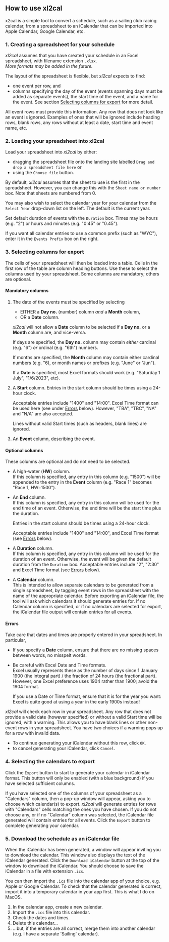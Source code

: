  How to use xl2cal
-----------------

 x2cal is a simple tool to convert a schedule, such as a sailing club racing calendar,
 from a spreadsheet to an iCalendar that can be imported into Apple Calendar, Google Calendar, etc.

### 1. Creating a spreadsheet for your schedule

 *xl2cal* assumes that you have created your schedule
 in an Excel spreadsheet, with filename extension `.xlsx`.   
 *More formats may be added in the future.*

 The layout of the spreadsheet is flexible,
 but *xl2cal* expects to find:

- one event per row, and
- columns specifying the day of the event 
  (events spanning days must be added as separate events), 
  the start time of the event, 
  and a name for the event. 
  See section [Selecting columns for export](#3-selecting-columns-for-export) for more detail.
 
 All event rows must provide this information. 
 Any row that does not look like an event is ignored. 
 Examples of ones that will be ignored include heading rows, blank rows,
 any rows without at least a date, start time and event name,
 etc.

 ### 2. Loading your spreadsheet into xl2cal

 Load your spreadsheet into *xl2cal* by either:

- dragging the spreadsheet file onto the landing site labelled
  `Drag and drop a spreadsheet file here` or
- using the `Choose file` button.
 
 By default, *xl2cal* assumes that the sheet to use is the first
 in the spreadsheet.
 However, you can change this with the
 `Sheet name or number` box.
 Note that sheets are numbered from 0.

 You may also wish to select the calendar year for your calendar
 from the `Select Year` drop-down list on the left.
 The default is the current year.

 Set default duration of events with the `Duration` box.
 Times may be hours (e.g. "2") or hours and minutes (e.g. "0:45" or "0.45").

 If you want all calendar entries to use a common prefix (such as "WYC"),
 enter it in the `Events Prefix` box on the right.

### 3. Selecting columns for export

 The cells of your spreadsheet will then be loaded into a table.
 Cells in the first row of the table are column heading buttons.
 Use these to select the columns used by your spreadsheet.
 Some columns are mandatory; others are optional.

#### Mandatory columns

1. The date of the events must be specified by selecting  
    
    - EITHER a **Day no.** (number) column *and*
      a **Month** column,
    - OR a **Date** column.
     
     *xl2cal* will not allow a **Date** column to be selected
     if a **Day no.** or a **Month** column
     are, and vice-versa.  

     If days are specified, the **Day no.** column may contain *either*
     cardinal (e.g. "6") *or* ordinal (e.g. "6th") numbers.

     If months are specified, the **Month** column may contain either cardinal numbers
     (e.g. "6), or month names or prefixes (e.g. "June" or "Jun").  

     If a **Date** is specified, most Excel formats should work
     (e.g. "Saturday 1 July", "1/6/2023", etc).

2. A **Start** column. 
     Entries in the start column should be times using a 24-hour clock.  

     Acceptable entries include "1400" and "14:00".
     Excel Time format can be used here (see under [Errors](#errors)
     below).
     However, "TBA", "TBC", "NA" and "N/A" are also accepted.

     Lines without valid Start times (such as headers, blank lines) are
     ignored.

3. An **Event** column, describing the event.

#### Optional columns

These columns are optional and do not need to be selected.
- A high-water (**HW**) column.  
     If this column is specified,
     any entry in this column (e.g. "1500") will be appended to the
     entry in the **Event** column (e.g. "Race 1" becomes "Race 1, HW=1500").

- An **End** column.  
     If this column is specified, any entry in this column will be used for the
     end time of an event.
     Otherwise, the end time will be the start time plus the duration.

     Entries in the start column should be times using a 24-hour clock.

     Acceptable entries include "1400" and "14:00",
     and Excel Time format (see [Errors](#errors) below).

- A **Duration** column.  
     If this column is specified, any entry in this column will be used for the
     duration of an event.
     Otherwise, the event will be given the default duration from the
     `Duration` box.
     Acceptable entries include "2", "2:30" and Excel Time format
     (see [Errors](#errors) below).

- A **Calendar** column.  
     This is intended to allow separate calendars to be generated from a
     single spreadsheet,
     by tagging event rows in the spreadsheet with the name of the
     appropriate calendar.
     Before exporting an iCalendar file, the tool will ask which calendars it
     should generate entries for.
     If no Calendar column is specified, or if no calendars are selected for
     export, the iCalendar file output will contain entries for all events.

#### Errors

 Take care that dates and times are properly entered in your spreadsheet.
 In particular,

- If you specify a **Date** column, ensure that there are no missing
spaces between words, no misspelt words.

- Be careful with Excel Date and Time formats.  
     Excel usually represents these as
     the number of days since 1 January 1900 (the integral part)
     / the fraction of 24 hours (the fractional part).
     However, one Excel preference uses 1904 rather than 1900;
     avoid the 1904 format.

     If you use a Date or Time format, ensure that it is for the year you want:
     Excel is quite good at using a year in the early 1900s instead!
 
 *xl2cal* will check each row in your spreadsheet.
 Any row that does not provide a valid date (however specified)
 or without a valid Start time will be ignored,
 with a warning.
 This allows you to have blank lines or other non-event rows in your
 spreadsheet.
 You have two choices if a warning pops up for a row with invalid data.

- To continue generating your iCalendar without this row,
  click `OK`.
- to cancel generating your iCalendar, 
  click `Cancel`.
 
### 4. Selecting the calendars to export

 Click the `Export` button to start to generate your calendar in
 iCalendar format.
 This button will only be enabled (with a blue background) if you have selected sufficient
 columns.

 If you have selected one of the columns of your spreadsheet as a "Calendars"
 column,
 then a pop-up window will appear,
 asking you to choose which calendar(s) to export.
 *xl2cal* will generate entries for rows with "Calendars" cells matching
 the ones you have chosen.
 If you do not choose any,
 or if no "Calendar" column was selected,
 the iCalendar file generated will contain entries for all events.
 Click the `Export` button to complete
 generating your calendar.

### 5. Download the schedule as an iCalendar file

 When the iCalendar has been generated,
 a window will appear inviting you to download the calendar.
 This window also displays the text of the iCalendar generated.
 Click the `Download iCalendar` button at the top
 of the window to download the iCalendar.
 You should choose to save the iCalendar in a file with extension
 `.ics`.

 You can then import the `.ics` file into the calendar app of your choice,
 e.g. Apple or Google Calendar.
 To check that the calendar generated is correct, import it into a temporary
 calendar in your app first. This is what I do on MacOS.

1. In the calendar app, create a new calendar.
2. Import the `.ics` file into this calendar.
3. Check the dates and times.
4. Delete this calendar...
5. ...but, if the entries are all correct, merge them into 
   another calendar (e.g. I have a separate 'Sailing' calendar).
 
 
